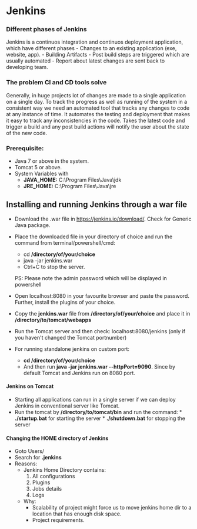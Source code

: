 # Jenkins

### Different phases of Jenkins

Jenkins is a continuos integration and continuos deployment application, which have different phases
    - Changes to an existing application (exe, website, app).
    - Building Artifacts
    - Post build steps are triggered which are usually automated
    - Report about latest changes are sent back to developing team.

### The problem CI and CD tools solve

Generally, in huge projects lot of changes are made to a single application on a single day. To track the progress as well as running of the system in a consistent way we need an automated tool that tracks any changes to code at any instance of time. It automates the testing and deployment that makes it easy to track any inconsistencies in the code. 
    Takes the latest code and trigger a build and any post build actions will notify the user about the state of the new code.

### Prerequisite:

- Java 7 or above in the system.
- Tomcat 5 or above.
- System Variables with
    * <strong>JAVA_HOME:</strong> C:\Program Files\Java\jdk<version>
    * <strong>JRE_HOME:</strong> C:\Program Files\Java\jre<version>

## Installing and running Jenkins through a war file

 - Download the .war file in <link>https://jenkins.io/download/</link>. Check for Generic Java package.
 - Place the downloaded file in your directory of choice and run the command from terminal/powershell/cmd:
    * cd <strong>/directory/of/your/choice</strong>
    * java -jar jenkins.war
    * Ctrl+C to stop the server.
    
    PS: Please note the admin password which will be displayed in powershell
 - Open localhost:8080 in your favourite browser and paste the password. Further, install the plugins of your    choice. 
 - Copy the <strong>jenkins.war</strong> file from <strong>/directory/of/your/choice</strong> and place it in <strong>/directory/to/tomcat/webapps</strong>
 - Run the Tomcat server and then check: localhost:8080/jenkins (only if you haven't changed the Tomcat portnumber)
 - For running standalone jenkins on custom port:
    * <strong>cd /directory/of/your/choice</strong> 
    * And then run <strong>java -jar jenkins.war --httpPort=9090</strong>. Since by default Tomcat and Jenkins run on 8080 port.

 #### Jenkins on Tomcat

- Starting all applications can run in a single server if we can deploy Jenkins in conventional server like Tomcat.
- Run the tomcat by <strong>/directory/to/tomcat/bin</strong> and run the command:
        * <strong>./startup.bat</strong> for starting the server
        * <strong>./shutdown.bat</strong> for stopping the server

#### Changing the HOME directory of Jenkins
- Goto Users/<system-user>
- Search for <strong>.jenkins</strong>
- Reasons:
    * Jenkins Home Directory contains:
        1. All configurations
        2. Plugins
        3. Jobs details
        4. Logs
    * Why:
        - Scalability of project might force us to move jenkins home dir to a location that has enough disk space. 
        - Project requirements.